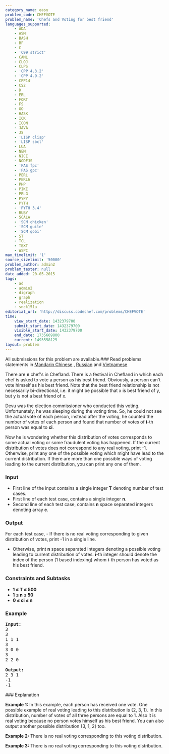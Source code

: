 ```yaml
---
category_name: easy
problem_code: CHEFVOTE
problem_name: 'Chefs and Voting for best friend'
languages_supported:
    - ADA
    - ASM
    - BASH
    - BF
    - C
    - 'C99 strict'
    - CAML
    - CLOJ
    - CLPS
    - 'CPP 4.3.2'
    - 'CPP 4.9.2'
    - CPP14
    - CS2
    - D
    - ERL
    - FORT
    - FS
    - GO
    - HASK
    - ICK
    - ICON
    - JAVA
    - JS
    - 'LISP clisp'
    - 'LISP sbcl'
    - LUA
    - NEM
    - NICE
    - NODEJS
    - 'PAS fpc'
    - 'PAS gpc'
    - PERL
    - PERL6
    - PHP
    - PIKE
    - PRLG
    - PYPY
    - PYTH
    - 'PYTH 3.4'
    - RUBY
    - SCALA
    - 'SCM chicken'
    - 'SCM guile'
    - 'SCM qobi'
    - ST
    - TCL
    - TEXT
    - WSPC
max_timelimit: '1'
source_sizelimit: '50000'
problem_author: admin2
problem_tester: null
date_added: 20-05-2015
tags:
    - ad
    - admin2
    - digraph
    - graph
    - realization
    - snck151a
editorial_url: 'http://discuss.codechef.com/problems/CHEFVOTE'
time:
    view_start_date: 1432379700
    submit_start_date: 1432379700
    visible_start_date: 1432379700
    end_date: 1735669800
    current: 1493558125
layout: problem
---
```

All submissions for this problem are available.###  Read problems statements in [Mandarin Chinese](http://www.codechef.com/download/translated/SNCK151A/mandarin/CHEFVOTE.pdf) , [Russian](http://www.codechef.com/download/translated/SNCK151A/russian/CHEFVOTE.pdf) and [Vietnamese](http://www.codechef.com/download/translated/SNCK151A/vietnamese/CHEFVOTE.pdf)

There are **n** chef's in Chefland. There is a festival in Chefland in which each chef is asked to vote a person as his best friend. Obviously, a person can't vote himself as his best friend. Note that the best friend relationship is not necessarily bi-directional, i.e. it might be possible that x is best friend of y, but y is not a best friend of x.

Devu was the election commissioner who conducted this voting. Unfortunately, he was sleeping during the voting time. So, he could not see the actual vote of each person, instead after the voting, he counted the number of votes of each person and found that number of votes of **i**-th person was equal to **ci**.

Now he is wondering whether this distribution of votes corresponds to some actual voting or some fraudulent voting has happened. If the current distribution of votes does not correspond to any real voting, print -1. Otherwise, print any one of the possible voting which might have lead to the current distribution. If there are more than one possible ways of voting leading to the current distribution, you can print any one of them.

### Input

- First line of the input contains a single integer **T** denoting number of test cases.
- First line of each test case, contains a single integer **n**.
- Second line of each test case, contains **n** space separated integers denoting array **c**.

### Output

For each test case, - If there is no real voting corresponding to given distribution of votes, print -1 in a single line.
- Otherwise, print **n** space separated integers denoting a possible voting leading to current distribution of votes. **i**-th integer should denote the index of the person (1 based indexing) whom **i**-th person has voted as his best friend.

### Constraints and Subtasks

- **1 ≤ T ≤ 500**
- **1 ≤ n ≤ 50**
- **0 ≤ ci ≤ n**

### Example

<pre><b>Input:</b>
3
3
1 1 1
3
3 0 0
3
2 2 0

<b>Output:</b>
2 3 1
-1
-1
</pre>### Explanation

**Example 1:** In this example, each person has received one vote. One possible example of real voting leading to this distribution is {2, 3, 1}. In this distribution, number of votes of all three persons are equal to 1. Also it is real voting because no person votes himself as his best friend. You can also output another possible distribution {3, 1, 2} too.

**Example 2:** There is no real voting corresponding to this voting distribution.

**Example 3:** There is no real voting corresponding to this voting distribution.
